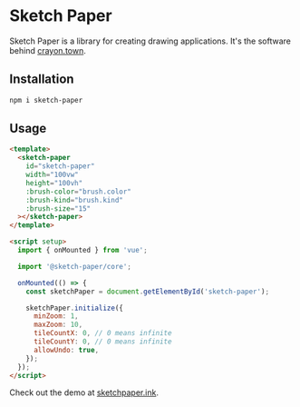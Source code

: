 # Sketch Paper

Sketch Paper is a library for creating drawing applications. It's the software behind [crayon.town](https://crayon.town).

## Installation

```bash
npm i sketch-paper
```

## Usage

```html
<template>
  <sketch-paper
    id="sketch-paper"
    width="100vw"
    height="100vh"
    :brush-color="brush.color"
    :brush-kind="brush.kind"
    :brush-size="15"
  ></sketch-paper>
</template>

<script setup>
  import { onMounted } from 'vue';

  import '@sketch-paper/core';

  onMounted(() => {
    const sketchPaper = document.getElementById('sketch-paper');

    sketchPaper.initialize({
      minZoom: 1,
      maxZoom: 10,
      tileCountX: 0, // 0 means infinite
      tileCountY: 0, // 0 means infinite
      allowUndo: true,
    });
  });
</script>
```

Check out the demo at [sketchpaper.ink](https://sketchpaper.ink).
